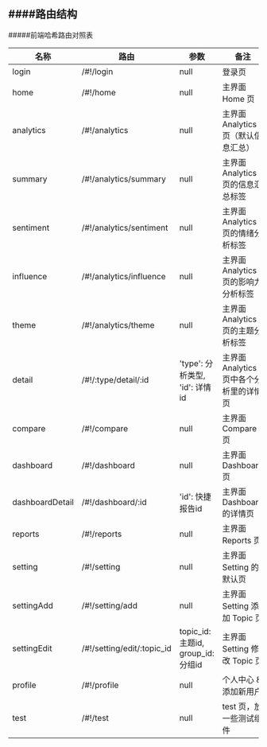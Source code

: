 ####路由结构
----

#####前端哈希路由对照表

名称              |             路由                    |           参数                   |       备注            
------------------ | ------------------------------------- | ---------------------------------- | ---------------------
 login             |   /#!/login                         |      null                            |         登录页              
 home              |   /#!/home                          |      null                            |         主界面 Home 页            
 analytics         |   /#!/analytics                     |      null                            |         主界面 Analytics 页（默认信息汇总）            
 summary           |   /#!/analytics/summary             |      null                            |         主界面 Analytics 页的信息汇总标签            
 sentiment         |   /#!/analytics/sentiment           |      null                            |         主界面 Analytics 页的情绪分析标签            
 influence         |   /#!/analytics/influence           |      null                            |         主界面 Analytics 页的影响力分析标签            
 theme             |   /#!/analytics/theme               |      null                            |         主界面 Analytics 页的主题分析标签            
 detail            |   /#!/:type/detail/:id              |      'type': 分析类型, 'id': 详情id  |         主界面 Analytics 页中各个分析里的详情页            
 compare           |   /#!/compare                       |      null                            |         主界面 Compare 页            
 dashboard         |   /#!/dashboard                     |      null                            |         主界面 Dashboard 页            
 dashboardDetail   |   /#!/dashboard/:id                 |      'id': 快捷报告id                |         主界面 Dashboard 的详情页            
 reports           |   /#!/reports                       |      null                            |         主界面 Reports 页            
 setting           |   /#!/setting                       |      null                            |         主界面 Setting 的默认页            
 settingAdd        |   /#!/setting/add                   |      null                            |         主界面 Setting 添加 Topic 页            
 settingEdit       |   /#!/setting/edit/:topic_id        |      topic_id: 主题id, group_id: 分组id |      主界面 Setting 修改 Topic 页            
 profile           |   /#!/profile                       |      null                            |         个人中心 & 添加新用户            
 test              |   /#!/test                          |      null                            |         test 页，放一些测试组件            